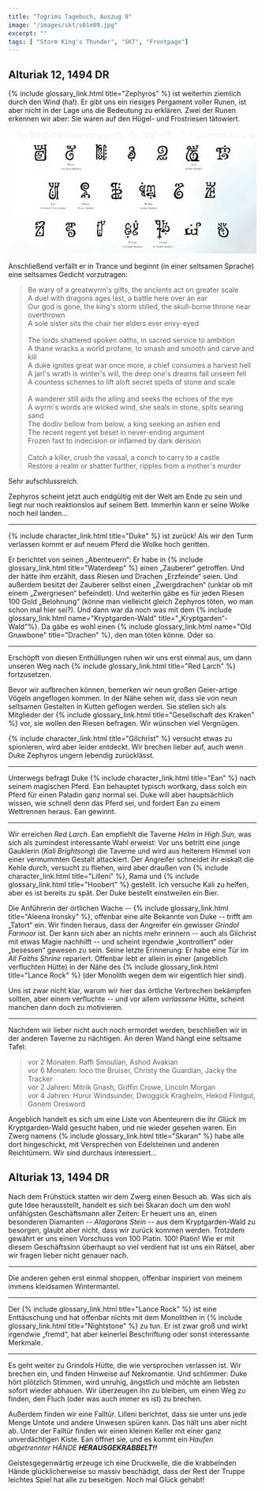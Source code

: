 ```yaml
---
title: "Togrims Tagebuch, Auszug 9"
image: "/images/skt/s01e09.jpg"
excerpt: ""
tags: [ "Storm King's Thunder", "SKT", "Frontpage"]
---
```


## Alturiak 12, 1494 DR

{% include glossary_link.html title="Zephyros" %} ist weiterhin ziemlich durch den Wind (ha!). Er gibt uns ein riesiges
Pergament voller Runen, ist aber nicht in der Lage uns die Bedeutung zu erklären. Zwei der Runen erkennen wir aber: Sie
waren auf den Hügel- und Frostriesen tätowiert.

<img src='/images/skt/giant-runes.jpg' class="auto -x800" />

Anschließend verfällt er in Trance und beginnt (in einer seltsamen Sprache) eine seltsames Gedicht vorzutragen:

> Be wary of a greatwyrm's gifts, the ancients act on greater scale<br>
> A duel with dragons ages last, a battle here over an ear<br>
> Our god is gone, the king's storm stilled, the skull-borne throne near overthrown<br>
> A sole sister sits the chair her elders ever envy-eyed <br>
> <br>
> The lords shattered spoken oaths, in sacred service to ambition<br>
> A thane wracks a world profane, to smash and smooth and carve and kill<br>
> A duke ignites great war once more, a chief consumes a harvest hell<br>
> A jarl's wrath is winter's will, the deep one's dreams fall unseen fell<br>
> A countess schemes to lift aloft secret spells of stone and scale<br>
> <br>
> A wanderer still aids the ailing and seeks the echoes of the eye<br>
> A wyrm's words are wicked wind, she seals in stone, spits searing sand<br>
> The dodliv bellow from below, a king seeking an ashen end<br>
> The recent regent yet beset in never-ending argument<br>
> Frozen fast to indecision or inflamed by dark derision<br>
> <br>
> Catch a killer, crush the vassal, a conch to carry to a castle<br>
> Restore a realm or shatter further, ripples from a mother's murder<br>

Sehr aufschlussreich.

Zephyros scheint jetzt auch endgültig mit der Welt am Ende zu sein und liegt nur noch reaktionslos auf seinem Bett.
Immerhin kann er seine Wolke noch heil landen...

---

{% include character_link.html title="Duke" %} ist zurück! Als wir den Turm verlassen kommt er auf neuem Pferd die Wolke
hoch geritten.

Er berichtet von seinen „Abenteuern“: Er habe in {% include glossary_link.html title="Waterdeep" %} einen „Zauberer“
getroffen. Und der hätte ihm erzählt, dass Riesen und Drachen „Erzfeinde“ seien. Und außerdem besitzt der Zauberer
selbst einen „Zwergdrachen“ (unklar ob mit einem „Zwergriesen“ befeindet). Und weiterhin gäbe es für jeden Riesen 100
Gold „Belohnung“ (könne man vielleicht gleich Zephyros töten, wo man schon mal hier sei?). Und dann war da noch was mit
dem {% include glossary_link.html name="Kryptgarden-Wald" title="„Kryptgarden“-Wald"%}. Da gäbe es wohl einen {% include
glossary_link.html name="Old Gnawbone" title="Drachen" %}, den man töten könne. Oder so.

---

Erschöpft von diesen Enthüllungen ruhen wir uns erst einmal aus, um dann unseren Weg nach {% include glossary_link.html
title="Red Larch" %} fortzusetzen.

Bevor wir aufbrechen können, bemerken wir neun großen Geier-artige Vögeln angeflogen kommen. In der Nähe sehen wir, dass
sie von neun seltsamen Gestalten in Kutten geflogen werden. Sie stellen sich als Mitglieder der {% include
glossary_link.html title="Gesellschaft des Kraken" %} vor, sie wollen den Riesen befragen. Wir wünschen viel Vergnügen.

{% include character_link.html title="Gilchrist" %} versucht etwas zu spionieren, wird aber leider entdeckt. Wir brechen
lieber auf, auch wenn Duke Zephyros ungern lebendig zurücklässt.

---

Unterwegs befragt Duke {% include character_link.html title="Ean" %} nach seinem magischen Pferd. Ean behauptet typisch
wortkarg, dass solch ein Pferd für einen Paladin ganz normal sei. Duke will aber hauptsächlich wissen, wie schnell denn
das Pferd sei, und fordert Ean zu einem Wettrennen heraus. Ean gewinnt.

---

Wir erreichen *Red Larch*. Ean empfiehlt die Taverne _Helm in High Sun_, was sich als zumindest interessante Wahl
erweist: Vor uns betritt eine junge Gauklerin (_Kali Brightsong_) die Taverne und wird aus heiterem Himmel von einer
vermummten Gestalt attackiert. Der Angreifer schneidet ihr eiskalt die Kehle durch, versucht zu fliehen, wird aber
draußen von {% include character_link.html title="Lilleni" %}, Rama und {% include glossary_link.html title="Hoobert" %}
gestellt. Ich versuche Kali zu helfen, aber es ist bereits zu spät. Der Duke bestellt einstweilen ein Bier.

Die Anführerin der örtlichen Wache -- {% include glossary_link.html title="Aleena Ironsky" %}, offenbar eine alte
Bekannte von Duke -- trifft am „Tatort“ ein. Wir finden heraus, dass der Angreifer ein gewisser *Grindol Farmoor* ist.
Der kann sich aber an nichts mehr erinnern -- auch als Gilchrist mit etwas Magie nachhilft --  und scheint irgendwie
„kontrolliert“ oder „besessen“ gewesen zu sein.  Seine letzte Erinnerung: Er habe eine Tür im _All Faiths Shrine_
repariert. Offenbar lebt er allein in einer (angeblich verfluchten Hütte) in der Nähe des {% include glossary_link.html
title="Lance Rock" %} (der Monolith wegen dem wir eigentlich hier sind).

Uns ist zwar nicht klar, warum wir hier das örtliche Verbrechen bekämpfen sollten, aber einem verfluchte -- und vor
allem _verlassene_ Hütte, scheint manchen dann doch zu motivieren.

---

Nachdem wir lieber nicht auch noch ermordet werden, beschließen wir in der anderen Taverne zu nächtigen. An deren Wand
hängt eine seltsame Tafel:

> vor 2 Monaten: Raffi Smoulian, Ashod Avakian<br>
> vor 6 Monaten: Ioco the Bruiser, Christy the Guardian, Jacky the Tracker<br>
> vor 2 Jahren: Mitrik Gnash, Griffin Crowe, Lincoln Morgan<br>
> vor 4 Jahren: Hurur Windsunder, Dwoggick Kraghelm, Hekod Flintgut, Gonem Oresword<br>

Angeblich handelt es sich um eine Liste von Abenteurern die ihr Glück im Kryptgarden-Wald gesucht haben, und nie wieder
gesehen waren. Ein Zwerg namens {% include glossary_link.html title="Skaran" %} habe alle dort hingeschickt, mit
Versprechen von Edelsteinen und anderen Reichtümern. Wir sind durchaus interessiert...

## Alturiak 13, 1494 DR

Nach dem Frühstück statten wir dem Zwerg einen Besuch ab. Was sich als gute Idee herausstellt, handelt es sich bei
Skaran doch um den wohl unfähigsten Geschäftsmann aller Zeiten: Er heuert uns an, einen besonderen Diamanten --
_Alagorans Stein_ -- aus dem Kryptgarden-Wald zu besorgen, glaubt aber nicht, dass wir zurück kommen werden. Trotzdem
gewährt er uns einen Vorschuss von 100 Platin. 100! Platin! Wie er mit diesem Geschäftssinn überhaupt so viel verdient
hat ist uns ein Rätsel, aber wir fragen lieber nicht genauer nach.

---

Die anderen gehen erst einmal shoppen, offenbar inspiriert von meinem immens kleidsamen Wintermantel.

---

Der {% include glossary_link.html title="Lance Rock" %} ist eine Enttäuschung und hat offenbar nichts mit dem Monolithen
in {% include glossary_link.html title="Nightstone" %} zu tun. Er ist zwar groß und wirkt irgendwie „fremd“, hat aber
keinerlei Beschriftung oder sonst interessante Merkmale.

---

Es geht weiter zu Grindols Hütte, die wie versprochen verlassen ist. Wir brechen ein, und finden Hinweise auf
Nekromantie. Und schlimmer: Duke hört plötzlich Stimmen, wird unruhig, ängstlich und möchte am liebsten sofort wieder
abhauen. Wir überzeugen ihn zu bleiben, um einen Weg zu finden, den Fluch (oder was auch immer es ist) zu brechen.

Außerdem finden wir eine Falltür. Lilleni berichtet, dass sie unter uns jede Menge Untote und andere Unwesen spüren
kann. Das hält uns aber nicht ab. Unter der Falltür finden wir einen kleinen Keller mit einer ganz unverdächtigen Kiste.
Ean öffnet sie, und es kommt ein *Haufen abgetrennter HÄNDE **HERAUSGEKRABBELT!!***

Geistesgegenwärtig erzeuge ich eine Druckwelle, die die krabbelnden Hände glücklicherweise so massiv beschädigt, dass
der Rest der Truppe leichtes Spiel hat alle zu beseitigen. Noch mal Glück gehabt!
